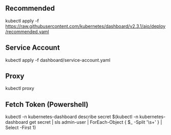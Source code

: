 ## Recommended

kubectl apply -f https://raw.githubusercontent.com/kubernetes/dashboard/v2.3.1/aio/deploy/recommended.yaml

## Service Account

kubectl apply -f dashboard/service-account.yaml

## Proxy

kubectl proxy

## Fetch Token (Powershell)

kubectl -n kubernetes-dashboard describe secret $(kubectl -n kubernetes-dashboard get secret | sls admin-user | ForEach-Object { $\_ -Split '\s+' } | Select -First 1)
